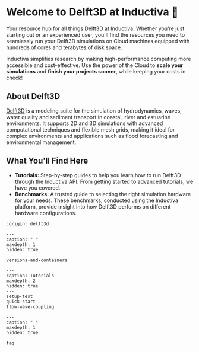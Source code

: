 # Welcome to Delft3D at Inductiva 🌊

Your resource hub for all things Delft3D at Inductiva. Whether you're just
starting out or an experienced user, you'll find the resources you need to
seamlessly run your Delft3D simulations on Cloud machines equipped with hundreds
of cores and terabytes of disk space.

Inductiva simplifies research by making high-performance computing more
accessible and cost-effective. Use the power of the Cloud to
**scale your simulations** and **finish your projects sooner**, while keeping
your costs in check!

## About Delft3D
[Delft3D](https://oss.deltares.nl/web/delft3d) is a modeling suite for the simulation of hydrodynamics, 
waves, water quality and sediment transport in coastal, river and estuarine environments. 
It supports 2D and 3D simulations with advanced computational techniques and flexible mesh grids, 
making it ideal for complex environments and applications such as flood forecasting and environmental management.

## What You'll Find Here
- **Tutorials:** Step-by-step guides to help you learn how to run Delft3D through
the Inductiva API. From getting started to advanced tutorials, we have you covered.
- **Benchmarks:** A trusted guide to selecting the right simulation hardware for
your needs. These benchmarks, conducted using the Inductiva platform, provide
insight into how Delft3D performs on different hardware configurations.

```{banner}
:origin: delft3d
```

```{toctree}
---
caption: " "
maxdepth: 1
hidden: true
---
versions-and-containers
```

```{toctree}
---
caption: Tutorials
maxdepth: 2
hidden: true
---
setup-test
quick-start
flow-wave-coupling
```

```{toctree}
---
caption: " "
maxdepth: 1
hidden: true
---
faq
```

